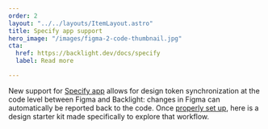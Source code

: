 ```yaml
---
order: 2
layout: "../../layouts/ItemLayout.astro"
title: Specify app support
hero_image: "/images/figma-2-code-thumbnail.jpg"
cta:
  href: https://backlight.dev/docs/specify
  label: Read more

---
```

New support for [Specify app](https://specifyapp.com) allows for design token synchronization at the code level between Figma and Backlight: changes in Figma can automatically be reported back to the code. Once [properly set up](https://backlight.dev/docs/specify), here is a design starter kit made specifically to explore that workflow.